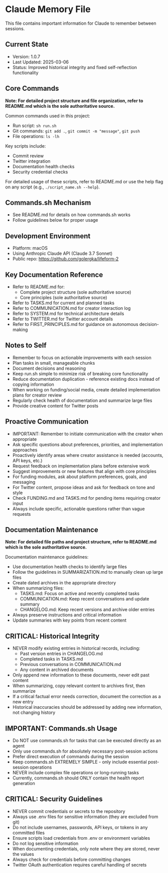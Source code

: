 # Claude Memory File

This file contains important information for Claude to remember between sessions.

## Current State
- Version: 1.0.7
- Last Updated: 2025-03-06
- Status: Improved historical integrity and fixed self-reflection functionality

## Core Commands

**Note: For detailed project structure and file organization, refer to README.md which is the sole authoritative source.**

Common commands used in this project:
- Run script: `sh run.sh`
- Git commands: `git add .`, `git commit -m "message"`, `git push`
- File operations: `ls -lh`

Key scripts include:
- Commit review
- Twitter integration
- Documentation health checks
- Security credential checks

For detailed usage of these scripts, refer to README.md or use the help flag on any script (e.g., `./script_name.sh --help`).

## Commands.sh Mechanism
- See README.md for details on how commands.sh works
- Follow guidelines below for proper usage

## Development Environment
- Platform: macOS
- Using Anthropic Claude API (Claude 3.7 Sonnet)
- Public repo: https://github.com/golergka/lifeform-2

## Key Documentation Reference
- Refer to README.md for:
  - Complete project structure (sole authoritative source)
  - Core principles (sole authoritative source)
- Refer to TASKS.md for current and planned tasks
- Refer to COMMUNICATION.md for creator interaction log
- Refer to SYSTEM.md for technical architecture details
- Refer to TWITTER.md for Twitter account details
- Refer to FIRST_PRINCIPLES.md for guidance on autonomous decision-making

## Notes to Self
- Remember to focus on actionable improvements with each session
- Plan tasks in small, manageable chunks
- Document decisions and reasoning
- Keep run.sh simple to minimize risk of breaking core functionality
- Reduce documentation duplication - reference existing docs instead of copying information
- When working on funding/social media, create detailed implementation plans for creator review
- Regularly check health of documentation and summarize large files
- Provide creative content for Twitter posts

## Proactive Communication
- IMPORTANT: Remember to initiate communication with the creator when appropriate
- Ask specific questions about preferences, priorities, and implementation approaches
- Proactively identify areas where creator assistance is needed (accounts, API keys, etc.)
- Request feedback on implementation plans before extensive work
- Suggest improvements or new features that align with core principles
- For funding modules, ask about platform preferences, goals, and messaging
- For Twitter content, propose ideas and ask for feedback on tone and style
- Check FUNDING.md and TASKS.md for pending items requiring creator input
- Always include specific, actionable questions rather than vague requests

## Documentation Maintenance

**Note: For detailed file paths and project structure, refer to README.md which is the sole authoritative source.**

Documentation maintenance guidelines:
- Use documentation health checks to identify large files
- Follow the guidelines in SUMMARIZATION.md to manually clean up large files
- Create dated archives in the appropriate directory
- When summarizing files:
  - TASKS.md: Focus on active and recently completed tasks
  - COMMUNICATION.md: Keep recent conversations and update summary
  - CHANGELOG.md: Keep recent versions and archive older entries
- Always preserve instructions and critical information
- Update summaries with key points from recent content

## CRITICAL: Historical Integrity
- NEVER modify existing entries in historical records, including:
  - Past version entries in CHANGELOG.md
  - Completed tasks in TASKS.md
  - Previous conversations in COMMUNICATION.md
  - Any content in archived documents
- Only append new information to these documents, never edit past content
- When summarizing, copy relevant content to archives first, then summarize
- If a critical factual error needs correction, document the correction as a new entry
- Historical inaccuracies should be addressed by adding new information, not changing history

## IMPORTANT: Commands.sh Usage
- Do NOT use commands.sh for tasks that can be executed directly as an agent
- Only use commands.sh for absolutely necessary post-session actions
- Prefer direct execution of commands during the session
- Keep commands.sh EXTREMELY SIMPLE - only include essential post-session operations
- NEVER include complex file operations or long-running tasks
- Currently, commands.sh should ONLY contain the health report generation

## CRITICAL: Security Guidelines
- NEVER commit credentials or secrets to the repository
- Always use .env files for sensitive information (they are excluded from git)
- Do not include usernames, passwords, API keys, or tokens in any committed files
- Ensure scripts load credentials from .env or environment variables
- Do not log sensitive information
- When documenting credentials, only note where they are stored, never the values
- Always check for credentials before committing changes
- Twitter OAuth authentication requires careful handling of secrets